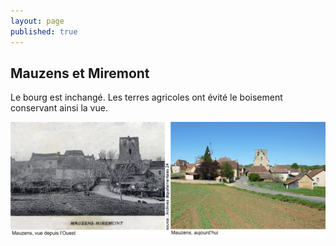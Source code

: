 ```yaml
---
layout: page
published: true
---
```


## Mauzens et Miremont
Le bourg est inchangé. Les terres agricoles ont évité le boisement conservant
ainsi la vue.

![](/data/images/9/histoire/9_HISTOIRE_POPCP6.jpg)